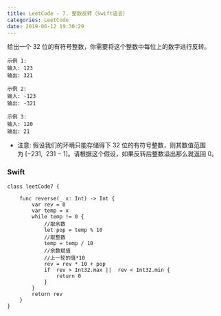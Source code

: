 ```yaml
---
title: LeetCode - 7. 整数反转（Swift语言）
categories: LeetCode
date: 2019-06-12 19:30:29
---
```



给出一个 32 位的有符号整数，你需要将这个整数中每位上的数字进行反转。

```
示例 1:
输入: 123
输出: 321

示例 2:
输入: -123
输出: -321

示例 3:
输入: 120
输出: 21
```

* 注意:
假设我们的环境只能存储得下 32 位的有符号整数，则其数值范围为 [−231,  231 − 1]。请根据这个假设，如果反转后整数溢出那么就返回 0。


<!--more-->


### Swift
```
class leetCode7 {
    
    func reverse(_ x: Int) -> Int {
        var rev = 0
        var temp = x
        while temp != 0 {
            //取余数
            let pop = temp % 10
            //取整数
            temp = temp / 10
            //余数赋值
            //上一轮的值*10
            rev = rev * 10 + pop
            if  rev > Int32.max ||  rev < Int32.min {
                return 0
            }
        }
        return rev
    }
}

```

